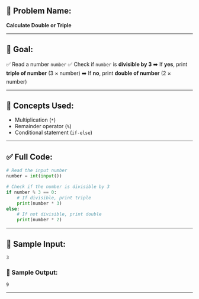 ## 🧩 **Problem Name:**

**Calculate Double or Triple**

---

## 🎯 **Goal:**

✅ Read a number `number`
✅ Check if `number` is **divisible by 3**
➡️ If **yes**, print **triple of number** (3 × number)
➡️ If **no**, print **double of number** (2 × number)

---

## 🧠 **Concepts Used:**

* Multiplication (`*`)
* Remainder operator (`%`)
* Conditional statement (`if-else`)

---

## ✅ Full Code:

```python
# Read the input number
number = int(input())

# Check if the number is divisible by 3
if number % 3 == 0:
    # If divisible, print triple
    print(number * 3)
else:
    # If not divisible, print double
    print(number * 2)
```

---

## 🧪 Sample Input:

```
3
```

### 🧾 Sample Output:

```
9
```

---

